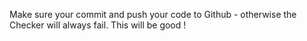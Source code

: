 Make sure your commit and push your code to Github - otherwise the Checker will always fail. This will be good !
